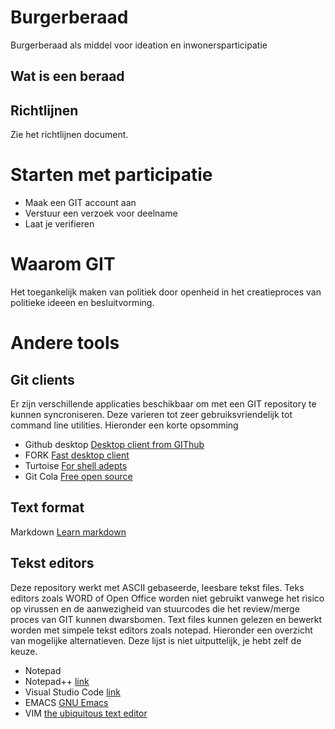 # Burgerberaad
Burgerberaad als middel voor ideation en inwonersparticipatie

## Wat is een beraad

## Richtlijnen 

Zie het richtlijnen document.


# Starten met participatie

- Maak een GIT account aan
- Verstuur een verzoek voor deelname
- Laat je verifieren
 
# Waarom GIT

Het toegankelijk maken van politiek door openheid in het creatieproces van politieke ideeen en besluitvorming.

# Andere tools

## Git clients

Er zijn verschillende applicaties beschikbaar om met een GIT repository te kunnen syncroniseren. Deze varieren tot zeer gebruiksvriendelijk tot command line utilities. Hieronder een korte opsomming

- Github desktop [Desktop client from GIThub](https://desktop.github.com/)
- FORK [Fast desktop client](https://git-fork.com/)
- Turtoise [For shell adepts](https://tortoisegit.org/)
- Git Cola [Free open source](https://git-cola.github.io/)

## Text format

Markdown [Learn markdown](https://www.markdownguide.org/)

## Tekst editors

Deze repository werkt met ASCII gebaseerde, leesbare tekst files. Teks editors zoals WORD of Open Office worden niet gebruikt vanwege het risico op virussen en de aanwezigheid van stuurcodes die het review/merge proces van GIT kunnen dwarsbomen. Text files kunnen gelezen en bewerkt worden met simpele tekst editors zoals notepad. Hieronder een overzicht van mogelijke alternatieven. Deze lijst is niet uitputtelijk, je hebt zelf de keuze.

- Notepad
- Notepad++ [link](https://notepad-plus-plus.org/downloads/)
- Visual Studio Code [link](https://code.visualstudio.com/)
- EMACS [GNU Emacs](https://www.gnu.org/software/emacs/)
- VIM [the ubiquitous text editor](https://www.vim.org/)
